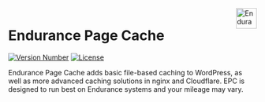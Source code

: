 <a href="https://endurance.com/">
    <img src="https://bluehost.com/resources/logos/endurance.svg" alt="Endurance Logo" title="Endurance" align="right" height="42" />
</a>

# Endurance Page Cache
[![Version Number](https://img.shields.io/github/v/release/bluehost/endurance-page-cache?color=21a0ed&labelColor=333333)](https://github.com/bluehost/endurance-page-cache/releases)
[![License](https://img.shields.io/github/license/bluehost/endurance-page-cache?labelColor=333333&color=666666)](https://raw.githubusercontent.com/bluehost/endurance-page-cache/master/license.txt)

Endurance Page Cache adds basic file-based caching to WordPress, as well as more advanced caching solutions in nginx and Cloudflare. EPC is designed to run best on Endurance systems and your mileage may vary.
